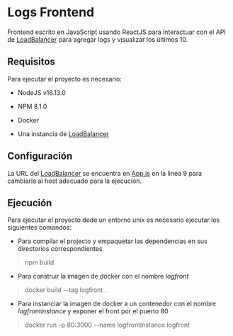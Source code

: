# Logs Frontend

Frontend escrito en JavaScript usando ReactJS para interactuar con el API de [LoadBalancer](../LoadBalancer/README.md) para agregar logs y visualizar los últimos 10.

## Requisitos

Para ejecutar el proyecto es necesario:

- NodeJS v16.13.0

- NPM 8.1.0

- Docker

- Una instancia de [LoadBalancer](../LoadBalancer/README.md)

## Configuración

La URL del [LoadBalancer](../LoadBalancer/README.md) se encuentra en [App.js](src/App.js) en la linea 9 para cambiarla al host adecuado para la ejecución.

## Ejecución

Para ejecutar el proyecto dede un entorno unix es necesario ejecutar los siguientes comandos:

- Para compilar el projecto y empaquetar las dependencias en sus directorios correspondientes

> npm build

- Para construir la imagen de docker con el nombre *logfront*

> docker build --tag logfront .

- Para instanciar la imagen de docker a un contenedor con el nombre *logfrontinstance* y exponer el front por el puerto 80

> docker run -p 80:3000 --name logfrontinstance logfront
